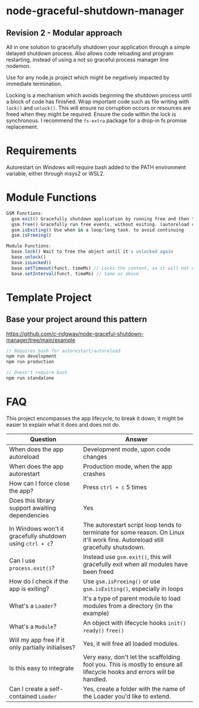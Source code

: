 # node-graceful-shutdown-manager

## Revision 2 - Modular approach

All in one solution to gracefully shutdown your application through a simple delayed shutdown process. Also allows code reloading and program restarting, instead of using a not so graceful process manager line nodemon.

Use for any node.js project which might be negatively impacted by immediate termination.

Locking is a mechanism which avoids beginning the shutdown process until a block of code has finished. Wrap important code such as file writing with `lock()` and `unlock()`. This will ensure no corruption occurs or resources are freed when they might be required. Ensure the code within the lock is synchronous. I recommend the `fs-extra` package for a drop-in fs promise replacement.

# Requirements

Autorestart on Windows will require bash added to the PATH environment variable, either through msys2 or WSL2.

# Module Functions

```javascript
GSM Functions:
  gsm.exit() Gracefully shutdown application by running free and then terminating the process.
  gsm.free() Gracefully run free events, without exiting. (autoreload code, etc)
  gsm.isExiting() Use when in a loop/long task, to avoid continuing
  gsm.isFreeing()

Module Functions:
  base.lock() Wait to free the object until it's unlocked again
  base.unlock()
  base.isLocked()
  base.setTimeout(funct, timeMs) // Locks the content, so it will not end the process until the body has finished executing
  base.setInterval(funct, timeMs) // Same as above
```

# Template Project
## Base your project around this pattern

https://github.com/c-ridgway/node-graceful-shutdown-manager/tree/main/example

```javascript
// Requires bash for autorestart/autoreload
npm run development
npm run production

// Doesn't require bash
npm run standalone
```

# FAQ

This project encompasses the app lifecycle, to break it down, it might be easier to explain what it does and does not do.

| Question | Answer |
| ------------- | ------------- |
| When does the app autoreload | Development mode, upon code changes |
| When does the app autorestart | Production mode, when the app crashes |
| How can I force close the app? | Press `ctrl + c` 5 times |
| Does this library support awaiting dependencies | Yes |
| In Windows won't it gracefully shutdown using `ctrl + c`? | The autorestart script loop tends to terminate for some reason. On Linux it'll work fine. Autoreload still gracefully shutsdown. |
| Can I use `process.exit()`? | Instead use `gsm.exit()`, this will gracefully exit when all modules have been freed |
| How do I check if the app is exiting? | Use `gsm.isFreeing()` or use `gsm.isExiting()`, especially in loops |
| What's a `Loader`? | It's a type of parent module to load modules from a directory (in the example) |
| What's a `Module`? | An object with lifecycle hooks `init()` `ready()` `free()` |
| Will my app free if it only partially initialises? | Yes, it will free all loaded modules. |
| Is this easy to integrate | Very easy, don't let the scaffolding fool you. This is mostly to ensure all lifecycle hooks and errors will be handled. |
| Can I create a self-contained `Loader` | Yes, create a folder with the name of the Loader you'd like to extend. |